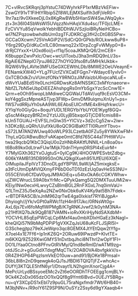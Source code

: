 7C+vIRvcSKRqnj3pYstuC74DWyhrkFP1xrMBzVkEFiw=
ZswGY91vT1FIHtYRbip5Zf8WLEjMXSuifIh3dFjVeR0=
1hr7az/9v0XkeeDjL0x8KgRwBWb5HlanSW4SwJWqQyk=
zt+3n36I04SbWsWI5UVqzzNvHAqVXdu4sc/TF0jcLME=
FzCVVYu85qVwolkYebhlBDDhWJVSzjloiBRyNeiHCBo=
wl7NZPqzowbwhdlbUm0zgTFJDKRCgj3fH2cDtGBS5Pw=
GCCaOXcwm725VnAGiP2V/SdCrQ0rGPkb/ROLkww8uP8=
Y6rg29DyD/dKuCn1LC80mwnq22x1DrpZcgFvWMyp0+8=
drRjCIYxxX+UOxd6oi/j+rf1q/5coaJKMQrQ6/2mCE8=
K6bupprZwvPxlc/Owc+wcUlToxbJ3ha3mRDQ9nLl/3s=
RgAiE6ZNeplO7jruJ862Z7hOYlQ3fsoBfu5MH/kUkbk=
RQW6V9yLAVte3MFUSeGXCEWthLDb/8MWE2OeUVeaynE=
FENamkXW4O+YLg7FUcfZVXCaEFGgn7+Wdayc61yvlv0=
GxTCBOdkZruVUmzfONxY9RNOzJiMVaizbU6vpcaNLuE=
dWvYUaBEd5Ye0LncHGRDwsKz8AfNSSKC3xMYcnaeorw=
NbfZL7bN5eUbpDiEEZAhshpgRs0mYbSgxYzcScCnw1E=
Qrm+e0Oh95wopLbMdiweCQGWaUTdAV/uqf9cEsVO3CM=
koY4ggSxzMpneASTjvp3FWp+GmvDM9ulqmuXnUy1+ps=
fWS7vdRRjuYh0sAA9WL6EAbsEUlCnfME4x8HqfrkwcU=
XYlqiYo0GiyQo+8oquYUDL1ERGYbiYbUYOE1Kygf8GQ=
q5scM4kpzyBfRZm2YzUJ0LyjB5bxqoGTjCD81cmis88=
kUn5TGUAiJ+EVFSL/nGlw35+YICVz+3d2cCg52w+2iw=
h3DKz8jLoQRh/U/ufXkU8oQC9GIBaKtTTI0RumYTbvo=
sS72LM7AN2WUwq40oWLP93LCzetbA0FZu5y8YWkXwFM=
ThyLxQG/ABwuBtcFvAKape0mtC8fd765C44aTPHtWVU=
twa29qcbQ1KbC3QiqU0o2zHNbRAKtfUNNIL+Ln8oa0s=
t6Bo89kx0dLtrwFUw1Mijk70dnTHymj0RSPI4xEuirM=
Y7MyIGXh362YxOJgtuS+0ylCg9K/4HOOWPESvbtZdbg=
606kYAMB13fiDB99S0nONJQlkglXueh951UfEU/6XQE=
OlMupilaJFplVzT3DnoDLgdYBPWL9aW/jAZ5mixgksE=
a3tFcUtmDpMVlQXmyFP6bD0oTD10zEzUq0avHeSS3NU=
055CElVo6CfDaV0yqJM9AOiEq+u54txOkA6cCGKVWhw=
ujZWCWrucLS9A0bxYrMc+QPykQamg5Q2DMXTuuUMi2w=
KEiy/INw0ecxHLwvyCZsBImBGL2RnFXGxL7nq0imVaU=
Q1LTmZ35J5eXqAu2NZw0NxObk6uKV4Ky9at5Bh7Fdek=
+rBTDFRA5CB/xJnM962qrTwE4ga0Ixkisf7RYiBJgpA=
Dhyiogh//jYk/vGPt0aRWc11zH4n917Jkc/0RNsWt0g=
AxL6js7Evl6foMqfIWPMgB/K7gRNKJvwf2/k0yhM3NA=
p21HflXQ7bJk9QgB187VAMN+ioRvXKriHjyNdSAXdbM=
YOCVHL85qEpPWCqLCp6Mxf4au0mbXDlxHGaEz3kNagI=
kheQIQi57N9bMqPDPiP1gVXKZqJsU68uKcFLJSjRI5I=
G3Schegjtpz79eXJeWqro3qc8GEMX4JtYEtQqw2tYfg=
X7oeI4x1E7Ff6+Ip1nKZ6Q+2ORuw69lPwzdP+KIvtTE=
m6KXQ/9Z529XwiGMYS1nDxtbqJhci8NThrl2wOpY1FI=
DO1LIYaa0Ctno8PFnvGtRVMy/Q1nd8eRmID/wATM9zg=
otdJScJr+gGuGdXTdxgfMqCTk/2OABOVA4bvfgkkV/s=
0R4ZIHGP64PqzIsmVkEO10uw+and91/BjOKe18PmsaI=
36bL8l8n2nD9qewgk4oQJ1sJfBDl6TQlQTjFZ+whcAc=
DUfYj3KTQLE5hfN6yr1/Dtvayt1LN2hgimXnorCjg4A=
MePcUrLydBSsyoeEMc2vZt6eOORDhTFOEEgg1cmjBLY=
9Ck4KZoDx065dzOO1IxQQf8g9Ymt6lBvd+0UEJY5BRg=
nu+qY3XCpDS1xEbl7z9puGL75raNgxfmdr7Wt/6HB40=
M3bjNNv+/R9oIY61Z9SP9N/OuSYz2Ssy6d9gYXaaqb4=

